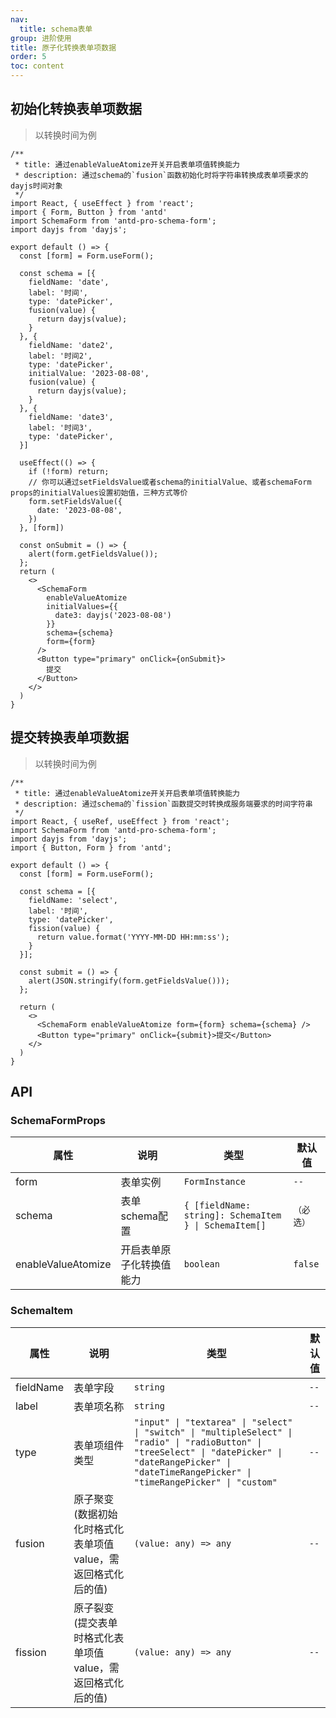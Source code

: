 ```yaml
---
nav:
  title: schema表单
group: 进阶使用
title: 原子化转换表单项数据
order: 5
toc: content
---
```


## 初始化转换表单项数据
> 以转换时间为例
```tsx
/**
 * title: 通过enableValueAtomize开关开启表单项值转换能力
 * description: 通过schema的`fusion`函数初始化时将字符串转换成表单项要求的dayjs时间对象
 */
import React, { useEffect } from 'react';
import { Form, Button } from 'antd'
import SchemaForm from 'antd-pro-schema-form';
import dayjs from 'dayjs';

export default () => {
  const [form] = Form.useForm();

  const schema = [{
    fieldName: 'date',
    label: '时间',
    type: 'datePicker',
    fusion(value) {
      return dayjs(value);
    }
  }, {
    fieldName: 'date2',
    label: '时间2',
    type: 'datePicker',
    initialValue: '2023-08-08',
    fusion(value) {
      return dayjs(value);
    }
  }, {
    fieldName: 'date3',
    label: '时间3',
    type: 'datePicker',
  }]

  useEffect(() => {
    if (!form) return;
    // 你可以通过setFieldsValue或者schema的initialValue、或者schemaForm props的initialValues设置初始值，三种方式等价
    form.setFieldsValue({
      date: '2023-08-08',
    })
  }, [form])

  const onSubmit = () => {
    alert(form.getFieldsValue());
  };
  return (
    <>
      <SchemaForm
        enableValueAtomize
        initialValues={{
          date3: dayjs('2023-08-08')
        }}
        schema={schema}
        form={form}
      />
      <Button type="primary" onClick={onSubmit}>
        提交
      </Button>
    </>
  )
}
```

## 提交转换表单项数据
> 以转换时间为例
```tsx
/**
 * title: 通过enableValueAtomize开关开启表单项值转换能力
 * description: 通过schema的`fission`函数提交时转换成服务端要求的时间字符串
 */
import React, { useRef, useEffect } from 'react';
import SchemaForm from 'antd-pro-schema-form';
import dayjs from 'dayjs';
import { Button, Form } from 'antd';

export default () => {
  const [form] = Form.useForm();

  const schema = [{
    fieldName: 'select',
    label: '时间',
    type: 'datePicker',
    fission(value) {
      return value.format('YYYY-MM-DD HH:mm:ss');
    }
  }];

  const submit = () => {
    alert(JSON.stringify(form.getFieldsValue()));
  };

  return (
    <>
      <SchemaForm enableValueAtomize form={form} schema={schema} />
      <Button type="primary" onClick={submit}>提交</Button>
    </>
  )
}
```

## API
### SchemaFormProps
| 属性 | 说明 | 类型 | 默认值 |
| --- | --- | --- | --- |
| form | 表单实例 | `FormInstance` | `--` |
| schema | 表单schema配置 | `{ [fieldName: string]: SchemaItem } \| SchemaItem[]` | `（必选）` |
| enableValueAtomize | 开启表单原子化转换值能力 | `boolean` | `false` |

### SchemaItem
| 属性 | 说明 | 类型 | 默认值 |
| --- | --- | --- | --- |
| fieldName | 表单字段 | `string` | `--` |
| label | 表单项名称 | `string` | `--` |
| type | 表单项组件类型 | `"input" \| "textarea" \| "select" \| "switch" \| "multipleSelect" \| "radio" \| "radioButton" \| "treeSelect" \| "datePicker" \| "dateRangePicker" \| "dateTimeRangePicker" \| "timeRangePicker" \| "custom"` | `--` |
| fusion | 原子聚变<br />(数据初始化时格式化表单项值value，需返回格式化后的值) | `(value: any) => any` | `--` |
| fission | 原子裂变<br />(提交表单时格式化表单项值value，需返回格式化后的值) | `(value: any) => any` | `--` |
